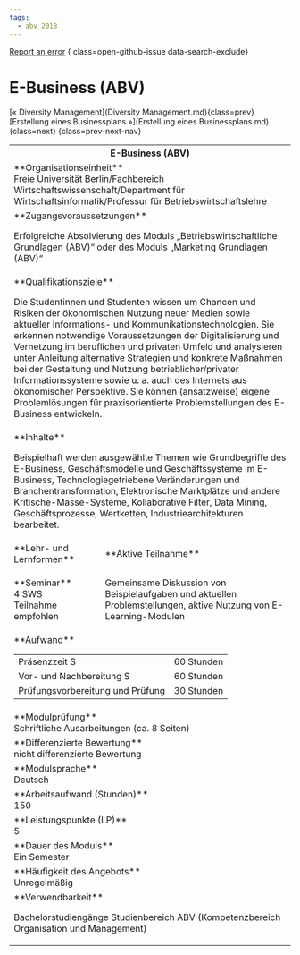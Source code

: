 ```yaml
---
tags:
  - abv_2018
---
```

[Report an error](https://github.com/SGSSGene/FUB-SUP/issues/new?title=Error%20in%20%22E-Business%20%28ABV%29%22&body=There%20seems%20to%20be%20an%20error%20in%20module%20%22E-Business%20%28ABV%29%22%2E%0A%0A%3CDescribe%20here%20a%20slightly%20more%20detailed%20description%20of%20what%20is%20wrong%3E&labels=bug)
{ class=open-github-issue data-search-exclude}

# E-Business (ABV)

[« Diversity Management](Diversity Management.md){class=prev}
[Erstellung eines Businessplans »](Erstellung eines Businessplans.md){class=next}
{class=prev-next-nav}

<table markdown id="moduledesc">
<tr markdown class="moduledesc_head"><th colspan="2">E-Business (ABV) </th></tr>
<tr markdown><td colspan="2">**Organisationseinheit**   <br>Freie Universität Berlin/Fachbereich Wirtschaftswissenschaft/Department für Wirtschaftsinformatik/Professur für Betriebswirtschaftslehre</td></tr>


<tr markdown><td colspan="2">**Zugangsvoraussetzungen** <br>

Erfolgreiche Absolvierung des Moduls „Betriebswirtschaftliche Grundlagen (ABV)“
oder des Moduls „Marketing Grundlagen (ABV)“


</td></tr>
<tr markdown><td colspan="2">**Qualifikationsziele**    <br>

Die Studentinnen und Studenten wissen um Chancen und Risiken der
ökonomischen Nutzung neuer Medien sowie aktueller Informations- und
Kommunikationstechnologien. Sie erkennen notwendige Voraussetzungen der
Digitalisierung und Vernetzung im beruflichen und privaten Umfeld und
analysieren unter Anleitung alternative Strategien und konkrete Maßnahmen
bei der Gestaltung und Nutzung betrieblicher/privater Informationssysteme
sowie u. a. auch des Internets aus ökonomischer Perspektive. Sie können
(ansatzweise) eigene Problemlösungen für praxisorientierte Problemstellungen
des E-Business entwickeln.


</td></tr>
<tr markdown><td colspan="2">**Inhalte**                <br>

Beispielhaft werden ausgewählte Themen wie Grundbegriffe des E-Business,
Geschäftsmodelle und Geschäftssysteme im E-Business, Technologiegetriebene
Veränderungen und Branchentransformation, Elektronische Marktplätze und
andere Kritische-Masse-Systeme, Kollaborative Filter, Data Mining,
Geschäftsprozesse, Wertketten, Industriearchitekturen bearbeitet.


</td></tr>

<tr markdown><td>**Lehr- und Lernformen**</td><td>**Aktive Teilnahme**</td></tr>
<tr markdown><td> **Seminar** <br>4 SWS <br> Teilnahme empfohlen</td><td>

Gemeinsame Diskussion von Beispielaufgaben und aktuellen Problemstellungen, aktive Nutzung von E-Learning-Modulen
</td></tr>
<tr markdown><td colspan="2">**Aufwand**                <br>
<table class="aufwand_table">
<tr><td>Präsenzzeit S</td><td>60 Stunden</td></tr>
<tr><td>Vor- und Nachbereitung S</td><td>60 Stunden</td></tr>
<tr><td>Prüfungsvorbereitung und Prüfung</td><td>30 Stunden</td></tr>
</table>

</td></tr>
<tr markdown><td colspan="2">**Modulprüfung**             <br>Schriftliche Ausarbeitungen (ca. 8 Seiten)


</td></tr>
<tr markdown><td colspan="2">**Differenzierte Bewertung** <br>nicht differenzierte Bewertung

</td></tr>
<tr markdown><td colspan="2">**Modulsprache**             <br>Deutsch</td></tr>
<tr markdown><td colspan="2">**Arbeitsaufwand (Stunden)** <br>150</td></tr>
<tr markdown><td colspan="2">**Leistungspunkte (LP)**     <br>5</td></tr>
<tr markdown><td colspan="2">**Dauer des Moduls**         <br>Ein Semester</td></tr>
<tr markdown><td colspan="2">**Häufigkeit des Angebots**  <br>Unregelmäßig</td></tr>
<tr markdown><td colspan="2">**Verwendbarkeit**           <br>

Bachelorstudiengänge Studienbereich ABV (Kompetenzbereich Organisation und
Management)


</td></tr>

</table>
